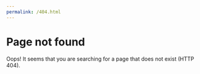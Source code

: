 ```yaml
---
permalink: /404.html
---
```


# Page not found
Oops! It seems that you are searching for a page that does not exist (HTTP 404).